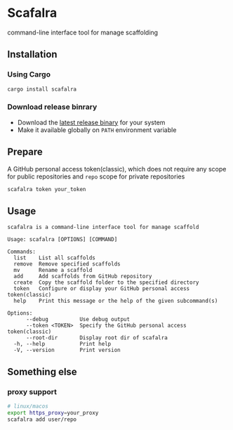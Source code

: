 # Scafalra

command-line interface tool for manage scaffolding

## Installation

### Using Cargo

```bash
cargo install scafalra
```

### Download release binrary

- Download the [latest release binary](https://github.com/shixinhuang99/scafalra/releases) for your system
- Make it available globally on `PATH` environment variable

## Prepare

A GitHub personal access token(classic), which does not require any scope for public repositories
and `repo` scope for private repositories

```bash
scafalra token your_token
```

## Usage

```
scafalra is a command-line interface tool for manage scaffold

Usage: scafalra [OPTIONS] [COMMAND]

Commands:
  list    List all scaffolds
  remove  Remove specified scaffolds
  mv      Rename a scaffold
  add     Add scaffolds from GitHub repository
  create  Copy the scaffold folder to the specified directory
  token   Configure or display your GitHub personal access token(classic)
  help    Print this message or the help of the given subcommand(s)

Options:
      --debug          Use debug output
      --token <TOKEN>  Specify the GitHub personal access token(classic)
      --root-dir       Display root dir of scafalra
  -h, --help           Print help
  -V, --version        Print version
```

## Something else

### proxy support

```bash
# linux/macos
export https_proxy=your_proxy
scafalra add user/repo
```

